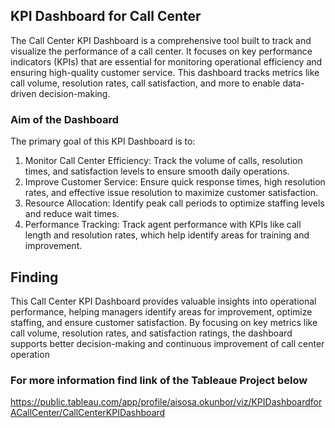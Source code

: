 ## KPI Dashboard for Call Center

The Call Center KPI Dashboard is a comprehensive tool built to track and visualize the performance of a call center. 
It focuses on key performance indicators (KPIs) that are essential for monitoring operational efficiency and ensuring high-quality customer service. 
This dashboard tracks metrics like call volume, resolution rates, call satisfaction, and more to enable data-driven decision-making.

### Aim of the Dashboard
The primary goal of this KPI Dashboard is to:

1. Monitor Call Center Efficiency: Track the volume of calls, resolution times, and satisfaction levels to ensure smooth daily operations.
2. Improve Customer Service: Ensure quick response times, high resolution rates, and effective issue resolution to maximize customer satisfaction.
3. Resource Allocation: Identify peak call periods to optimize staffing levels and reduce wait times.
4. Performance Tracking: Track agent performance with KPIs like call length and resolution rates, which help identify areas for training and improvement.


## Finding 
This Call Center KPI Dashboard provides valuable insights into operational performance, helping managers identify areas for improvement, optimize staffing, and ensure customer satisfaction. 
By focusing on key metrics like call volume, resolution rates, and satisfaction ratings, the dashboard supports better decision-making and continuous improvement of call center operation




### For more information find link of the Tableaue Project below
https://public.tableau.com/app/profile/aisosa.okunbor/viz/KPIDashboardforACallCenter/CallCenterKPIDashboard
